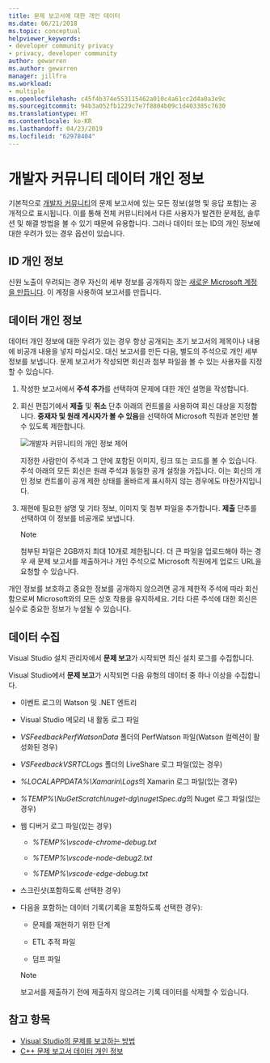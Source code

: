 ```yaml
---
title: 문제 보고서에 대한 개인 데이터
ms.date: 06/21/2018
ms.topic: conceptual
helpviewer_keywords:
- developer community privacy
- privacy, developer community
author: gewarren
ms.author: gewarren
manager: jillfra
ms.workload:
- multiple
ms.openlocfilehash: c45f4b374e553115462a010c4a61cc2d4a0a3e9c
ms.sourcegitcommit: 94b3a052fb1229c7e7f8804b09c1d403385c7630
ms.translationtype: HT
ms.contentlocale: ko-KR
ms.lasthandoff: 04/23/2019
ms.locfileid: "62978404"
---
```

# <a name="developer-community-data-privacy"></a>개발자 커뮤니티 데이터 개인 정보

기본적으로 [개발자 커뮤니티](https://developercommunity.visualstudio.com/)의 문제 보고서에 있는 모든 정보(설명 및 응답 포함)는 공개적으로 표시됩니다. 이를 통해 전체 커뮤니티에서 다른 사용자가 발견한 문제점, 솔루션 및 해결 방법을 볼 수 있기 때문에 유용합니다. 그러나 데이터 또는 ID의 개인 정보에 대한 우려가 있는 경우 옵션이 있습니다.

## <a name="identity-privacy"></a>ID 개인 정보

신원 노출이 우려되는 경우 자신의 세부 정보를 공개하지 않는 [새로운 Microsoft 계정을 만듭니다](https://signup.live.com/). 이 계정을 사용하여 보고서를 만듭니다.

## <a name="data-privacy"></a>데이터 개인 정보

데이터 개인 정보에 대한 우려가 있는 경우 항상 공개되는 초기 보고서의 제목이나 내용에 비공개 내용을 넣지 마십시오. 대신 보고서를 만든 다음, 별도의 주석으로 개인 세부 정보를 보냅니다. 문제 보고서가 작성되면 회신과 첨부 파일을 볼 수 있는 사용자를 지정할 수 있습니다.

1. 작성한 보고서에서 **주석 추가**를 선택하여 문제에 대한 개인 설명을 작성합니다.

2. 회신 편집기에서 **제출** 및 **취소** 단추 아래의 컨트롤을 사용하여 회신 대상을 지정합니다. **중재자 및 원래 게시자가 볼 수 있음**을 선택하여 Microsoft 직원과 본인만 볼 수 있도록 제한합니다.

   ![개발자 커뮤니티의 개인 정보 제어](media/developer-community-privacy-control.png)

   지정한 사람만이 주석과 그 안에 포함된 이미지, 링크 또는 코드를 볼 수 있습니다. 주석 아래의 모든 회신은 원래 주석과 동일한 공개 설정을 가집니다. 이는 회신의 개인 정보 컨트롤이 공개 제한 상태를 올바르게 표시하지 않는 경우에도 마찬가지입니다.

3. 재현에 필요한 설명 및 기타 정보, 이미지 및 첨부 파일을 추가합니다. **제출** 단추를 선택하여 이 정보를 비공개로 보냅니다.

   > [!NOTE]
   > 첨부된 파일은 2GB까지 최대 10개로 제한됩니다. 더 큰 파일을 업로드해야 하는 경우 새 문제 보고서를 제출하거나 개인 주석으로 Microsoft 직원에게 업로드 URL을 요청할 수 있습니다.

개인 정보를 보호하고 중요한 정보를 공개하지 않으려면 공개 제한적 주석에 따라 회신함으로써 Microsoft와의 모든 상호 작용을 유지하세요. 기타 다른 주석에 대한 회신은 실수로 중요한 정보가 누설될 수 있습니다.

## <a name="data-we-collect"></a>데이터 수집

Visual Studio 설치 관리자에서 **문제 보고**가 시작되면 최신 설치 로그를 수집합니다.

Visual Studio에서 **문제 보고**가 시작되면 다음 유형의 데이터 중 하나 이상을 수집합니다.

- 이벤트 로그의 Watson 및 .NET 엔트리

- Visual Studio 메모리 내 활동 로그 파일

- *VSFeedbackPerfWatsonData* 폴더의 PerfWatson 파일(Watson 컬렉션이 활성화된 경우)

- *VSFeedbackVSRTCLogs* 폴더의 LiveShare 로그 파일(있는 경우)

- *%LOCALAPPDATA%\Xamarin\Logs*의 Xamarin 로그 파일(있는 경우)

- *%TEMP%\NuGetScratch\nuget-dg\nugetSpec.dg*의 Nuget 로그 파일(있는 경우)

- 웹 디버거 로그 파일(있는 경우)

   - *%TEMP%\vscode-chrome-debug.txt*

   - *%TEMP%\vscode-node-debug2.txt*

   - *%TEMP%\vscode-edge-debug.txt*

- 스크린샷(포함하도록 선택한 경우)

- 다음을 포함하는 데이터 기록(기록을 포함하도록 선택한 경우):

   - 문제를 재현하기 위한 단계

   - ETL 추적 파일

   - 덤프 파일

    > [!NOTE]
    > 보고서를 제출하기 전에 제출하지 않으려는 기록 데이터를 삭제할 수 있습니다.

## <a name="see-also"></a>참고 항목

- [Visual Studio의 문제를 보고하는 방법](how-to-report-a-problem-with-visual-studio.md)
- [C++ 문제 보고서 데이터 개인 정보](/cpp/how-to-report-a-problem-with-the-visual-cpp-toolset#reports-and-privacy)